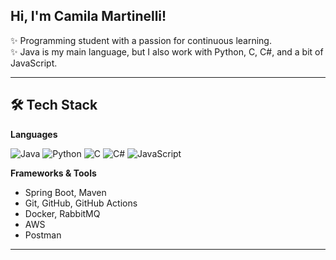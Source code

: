 ## Hi, I'm Camila Martinelli!

✨ Programming student with a passion for continuous learning.  
✨ Java is my main language, but I also work with Python, C, C#, and a bit of JavaScript.

 ---

## 🛠 Tech Stack

**Languages**  

![Java](https://img.shields.io/badge/Java-ED8B00?style=flat&logo=java&logoColor=white) ![Python](https://img.shields.io/badge/Python-3670A0?style=flat&logo=python&logoColor=white) ![C](https://img.shields.io/badge/C-00599C?style=flat&logo=c&logoColor=white) ![C#](https://img.shields.io/badge/C%23-239120?style=flat&logo=c-sharp&logoColor=white) ![JavaScript](https://img.shields.io/badge/JavaScript-F7DF1E?style=flat&logo=javascript&logoColor=black)

**Frameworks & Tools**

- Spring Boot, Maven
- Git, GitHub, GitHub Actions
- Docker, RabbitMQ
- AWS
- Postman

---
